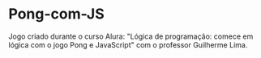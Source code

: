 # Pong-com-JS
Jogo criado durante o curso Alura: "Lógica de programação: comece em lógica com o jogo Pong e JavaScript"
com o professor Guilherme Lima.
